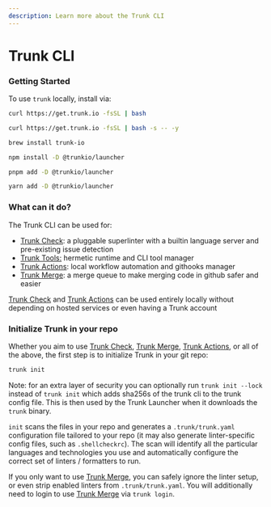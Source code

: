 ```yaml
---
description: Learn more about the Trunk CLI
---
```


# Trunk CLI

### Getting Started

To use `trunk` locally, install via:

```bash
curl https://get.trunk.io -fsSL | bash
```

```bash
curl https://get.trunk.io -fsSL | bash -s -- -y
```

```bash
brew install trunk-io
```

```bash
npm install -D @trunkio/launcher
```

```bash
pnpm add -D @trunkio/launcher
```

```bash
yarn add -D @trunkio/launcher
```

### What can it do?

The Trunk CLI can be used for:

- [Trunk Check](../../check.md): a pluggable superlinter with a builtin language server and pre-existing issue detection
- [Trunk Tools:](../tools/readme.md) hermetic runtime and CLI tool manager
- [Trunk Actions](../actions/readme.md): local workflow automation and githooks manager
- [Trunk Merge](../../../merge/merge.md): a merge queue to make merging code in github safer and easier

[Trunk Check](../../check.md) and [Trunk Actions](../actions/readme.md) can be used entirely locally without depending on hosted services or even having a Trunk account

### Initialize Trunk in your repo

Whether you aim to use [Trunk Check](../../check.md), [Trunk Merge](../../../merge/merge.md), [Trunk Actions](../actions/readme.md), or all of the above, the first step is to initialize Trunk in your git repo:

```bash
trunk init
```

Note: for an extra layer of security you can optionally run `trunk init --lock` instead of `trunk init` which adds sha256s of the trunk cli to the trunk config file. This is then used by the Trunk Launcher when it downloads the `trunk` binary.

`init` scans the files in your repo and generates a `.trunk/trunk.yaml` configuration file tailored to your repo (it may also generate linter-specific config files, such as `.shellcheckrc`). The scan will identify all the particular languages and technologies you use and automatically configure the correct set of linters / formatters to run.

If you only want to use [Trunk Merge](../../../merge/merge.md), you can safely ignore the linter setup, or even strip enabled linters from `.trunk/trunk.yaml`. You will additionally need to login to use [Trunk Merge](../../../merge/merge.md) via `trunk login`.
